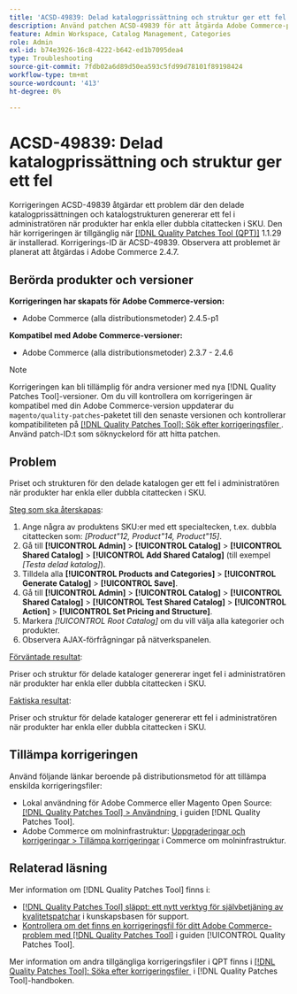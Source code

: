 ```yaml
---
title: 'ACSD-49839: Delad katalogprissättning och struktur ger ett fel'
description: Använd patchen ACSD-49839 för att åtgärda Adobe Commerce-problemet där priset och strukturen för den delade katalogen ger ett fel i administratören när produkter har enkla eller dubbla citattecken i SKU.
feature: Admin Workspace, Catalog Management, Categories
role: Admin
exl-id: b74e3926-16c8-4222-b642-ed1b7095dea4
type: Troubleshooting
source-git-commit: 7fdb02a6d89d50ea593c5fd99d78101f89198424
workflow-type: tm+mt
source-wordcount: '413'
ht-degree: 0%

---
```


# ACSD-49839: Delad katalogprissättning och struktur ger ett fel

Korrigeringen ACSD-49839 åtgärdar ett problem där den delade katalogprissättningen och katalogstrukturen genererar ett fel i administratören när produkter har enkla eller dubbla citattecken i SKU. Den här korrigeringen är tillgänglig när [[!DNL Quality Patches Tool (QPT)]](https://experienceleague.adobe.com/sv/docs/commerce-operations/tools/quality-patches-tool/quality-patches-tool-to-self-serve-quality-patches) 1.1.29 är installerad. Korrigerings-ID är ACSD-49839. Observera att problemet är planerat att åtgärdas i Adobe Commerce 2.4.7.

## Berörda produkter och versioner

**Korrigeringen har skapats för Adobe Commerce-version:**

* Adobe Commerce (alla distributionsmetoder) 2.4.5-p1

**Kompatibel med Adobe Commerce-versioner:**

* Adobe Commerce (alla distributionsmetoder) 2.3.7 - 2.4.6

>[!NOTE]
>
>Korrigeringen kan bli tillämplig för andra versioner med nya [!DNL Quality Patches Tool]-versioner. Om du vill kontrollera om korrigeringen är kompatibel med din Adobe Commerce-version uppdaterar du `magento/quality-patches`-paketet till den senaste versionen och kontrollerar kompatibiliteten på [[!DNL Quality Patches Tool]: Sök efter korrigeringsfiler &#x200B;](https://experienceleague.adobe.com/tools/commerce-quality-patches/index.html?lang=sv-SE). Använd patch-ID:t som söknyckelord för att hitta patchen.

## Problem

Priset och strukturen för den delade katalogen ger ett fel i administratören när produkter har enkla eller dubbla citattecken i SKU.

<u>Steg som ska återskapas</u>:

1. Ange några av produktens SKU:er med ett specialtecken, t.ex. dubbla citattecken som:
   *[Product&quot;12, Product&quot;14, Product&quot;15]*.
1. Gå till **[!UICONTROL Admin]** > **[!UICONTROL Catalog]** > **[!UICONTROL Shared Catalog]** > **[!UICONTROL Add Shared Catalog]** (till exempel *[Testa delad katalog]*).
1. Tilldela alla **[!UICONTROL Products and Categories]** > **[!UICONTROL Generate Catalog]** > **[!UICONTROL Save]**.
1. Gå till **[!UICONTROL Admin]** > **[!UICONTROL Catalog]** > **[!UICONTROL Shared Catalog]** > **[!UICONTROL Test Shared Catalog]** > **[!UICONTROL Action]** > **[!UICONTROL Set Pricing and Structure]**.
1. Markera *[!UICONTROL Root Catalog]* om du vill välja alla kategorier och produkter.
1. Observera AJAX-förfrågningar på nätverkspanelen.

<u>Förväntade resultat</u>:

Priser och struktur för delade kataloger genererar inget fel i administratören när produkter har enkla eller dubbla citattecken i SKU.

<u>Faktiska resultat</u>:

Priser och struktur för delade kataloger genererar ett fel i administratören när produkter har enkla eller dubbla citattecken i SKU.

## Tillämpa korrigeringen

Använd följande länkar beroende på distributionsmetod för att tillämpa enskilda korrigeringsfiler:

* Lokal användning för Adobe Commerce eller Magento Open Source: [[!DNL Quality Patches Tool] > Användning &#x200B;](/help/tools/quality-patches-tool/usage.md) i guiden [!DNL Quality Patches Tool].
* Adobe Commerce om molninfrastruktur: [Uppgraderingar och korrigeringar > Tillämpa korrigeringar](https://experienceleague.adobe.com/docs/commerce-cloud-service/user-guide/develop/upgrade/apply-patches.html?lang=sv-SE) i Commerce om molninfrastruktur.

## Relaterad läsning

Mer information om [!DNL Quality Patches Tool] finns i:

* [[!DNL Quality Patches Tool] släppt: ett nytt verktyg för självbetjäning av kvalitetspatchar](https://experienceleague.adobe.com/sv/docs/commerce-operations/tools/quality-patches-tool/quality-patches-tool-to-self-serve-quality-patches) i kunskapsbasen för support.
* [Kontrollera om det finns en korrigeringsfil för ditt Adobe Commerce-problem med  [!DNL Quality Patches Tool]](/help/tools/quality-patches-tool/patches-available-in-qpt/check-patch-for-magento-issue-with-magento-quality-patches.md) i guiden [!UICONTROL Quality Patches Tool].


Mer information om andra tillgängliga korrigeringsfiler i QPT finns i [[!DNL Quality Patches Tool]: Söka efter korrigeringsfiler &#x200B;](https://experienceleague.adobe.com/tools/commerce-quality-patches/index.html?lang=sv-SE) i [!DNL Quality Patches Tool]-handboken.
